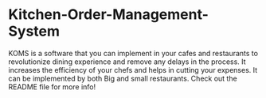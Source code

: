 # Kitchen-Order-Management-System
KOMS is a software that you can implement in your cafes and restaurants to revolutionize dining experience and remove any delays in the process. It increases the efficiency of your chefs and helps in cutting your expenses. It can be implemented by both Big and small restaurants. Check out the README file for more info!
